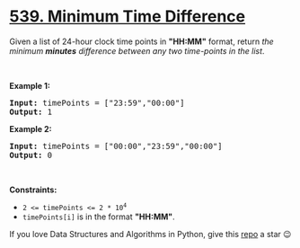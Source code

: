 # [539. Minimum Time Difference][title]

Given a list of 24-hour clock time points in <strong>"HH:MM"</strong> format, return <em>the minimum <b>minutes</b> difference between any two time-points in the list</em>.
<p> </p>
<p><strong>Example 1:</strong></p>
<pre><strong>Input:</strong> timePoints = ["23:59","00:00"]
<strong>Output:</strong> 1
</pre><p><strong>Example 2:</strong></p>
<pre><strong>Input:</strong> timePoints = ["00:00","23:59","00:00"]
<strong>Output:</strong> 0
</pre>
<p> </p>
<p><strong>Constraints:</strong></p>
<ul>
<li><code>2 &lt;= timePoints &lt;= 2 * 10<sup>4</sup></code></li>
<li><code>timePoints[i]</code> is in the format <strong>"HH:MM"</strong>.</li>
</ul>


If you love Data Structures and Algorithms in Python, give this [repo][me] a star :wink:

[title]: https://leetcode.com/problems/minimum-time-difference
[me]: https://github.com/bumblebee211196/awesome-python-leetcode